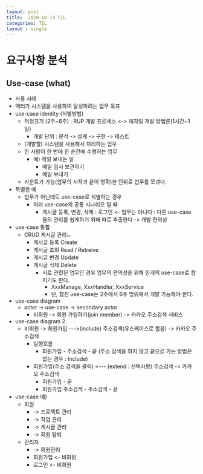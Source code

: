 ```yaml
---
layout: post
title:  2020-10-19 TIL
categories: TIL
layout : single
---
```

# 요구사항 분석

## Use-case (what)
- 사용 사례
- 액터가 시스템을 사용하여 달성하려는 업무 목표
- use-case identity (식별방법)
    - 적정크기 (2주~6주) : RUP 개발 프로세스 <-> 에자일 개발 방법론(1시간~1일)
        - 개발 단위 : 분석 -> 설계 -> 구현 -> 테스트
    - (개발할) 시스템을 사용해서 처리하는 업무
    - 한 사람이 한 번에 한 순간에 수행하는 업무
        - 예) 메일 보내는 일
            - 메일 임시 보관하기
            - 메일 보내기
    - 카운트가 가능(업무의 시작과 끝이 명확)한 단위로 업무를 쪼갠다.
- 특별한 예
    - 업무가 아닌데도 use-case로 식별하는 경우
        - 여러 use-case의 공통 시나리오 일 때
            - 게시글 등록, 변경, 삭제 : 로그인 <- 업무는 아니다 : 다른 use-case 들의 관리를 쉽게하기 위해 따로 추출한다 -> 개발 편의성
- use-case 통합
    - CRUD 게시글 관리ㄴ
        - 게시글 등록 Create
        - 게시글 조회 Read / Retreive
        - 게시글 변경 Update
        - 게시글 삭제 Delete
            - 서로 관련된 업무인 경우 업무의 편의성을 위해 한개의 use-case로 합치기도 한다.
                - XxxManage, XxxHandler, XxxService
                - 단, 합친 use-case는 2주에서 6주 범위에서 개발 가능해야 한다.
- use-case diagram
    - actor -> use-case -> secondary actor
        - 비회원 -> 회원 가입하기(join member) -> 카카오 주소검색 서비스
- use-case diagram 2
    - 비회원 -> 회원가입 --->(include) 주소검색(유스케이스로 뽑음) -> 카카오 주소검색
        - 실행흐름
            - 회원가입 - 주소검색 - 끝 (주소 검색을 하지 않고 끝으로 가는 방법은 없는 경우 : Include)
        - 회원가입(주소 검색을 클릭) <--- (extend : 선택사항) 주소검색 -> 카카오 주소검색
            - 회원가입 - 끝
            - 회원가입 주소검색 - 주소검색 - 끝
- use-case 예)
    - 회원
        -  -> 프로젝트 관리
        -  -> 작업 관리
        - -> 게시글 관리
        - -> 회원 탈퇴
    - 관리자
        - -> 회원관리
        - 회원가입 <- 비회원
        - 로그인 <- 비회원
